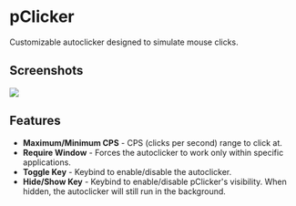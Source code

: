 # pClicker
Customizable autoclicker designed to simulate mouse clicks.

## Screenshots
![](https://i.imgur.com/ChBh1GU.png)

## Features
- **Maximum/Minimum CPS** - CPS (clicks per second) range to click at.
- **Require Window** - Forces the autoclicker to work only within specific applications.
- **Toggle Key** - Keybind to enable/disable the autoclicker.
- **Hide/Show Key** - Keybind to enable/disable pClicker's visibility. When hidden, the autoclicker will still run in the background.

